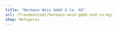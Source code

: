 ```yaml
---
title: "Hermann Wein GmbH & Co. KG"
url: /freudenstadt/hermann-wein-gmbh-und-co-kg/
shop: Metzgerei
---
```

